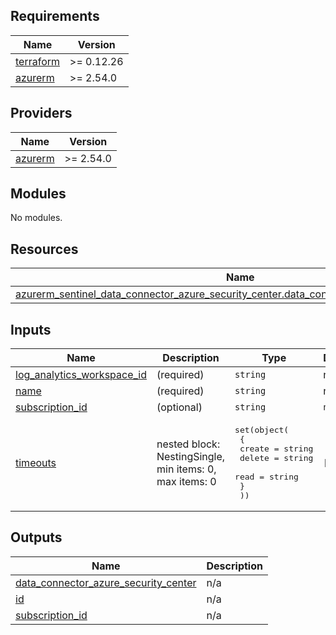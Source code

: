 ## Requirements

| Name                                                                      | Version    |
|---------------------------------------------------------------------------|------------|
| <a name="requirement_terraform"></a> [terraform](#requirement\_terraform) | >= 0.12.26 |
| <a name="requirement_azurerm"></a> [azurerm](#requirement\_azurerm)       | >= 2.54.0  |

## Providers

| Name                                                          | Version   |
|---------------------------------------------------------------|-----------|
| <a name="provider_azurerm"></a> [azurerm](#provider\_azurerm) | >= 2.54.0 |

## Modules

No modules.

## Resources

| Name                                                                                                                                                                                                                        | Type     |
|-----------------------------------------------------------------------------------------------------------------------------------------------------------------------------------------------------------------------------|----------|
| [azurerm_sentinel_data_connector_azure_security_center.data_connector_azure_security_center](https://registry.terraform.io/providers/hashicorp/azurerm/latest/docs/resources/sentinel_data_connector_azure_security_center) | resource |

## Inputs

| Name                                                                                                                   | Description                                             | Type                                                                                                                        | Default | Required |
|------------------------------------------------------------------------------------------------------------------------|---------------------------------------------------------|-----------------------------------------------------------------------------------------------------------------------------|---------|:--------:|
| <a name="input_log_analytics_workspace_id"></a> [log\_analytics\_workspace\_id](#input\_log\_analytics\_workspace\_id) | (required)                                              | `string`                                                                                                                    | n/a     |   yes    |
| <a name="input_name"></a> [name](#input\_name)                                                                         | (required)                                              | `string`                                                                                                                    | n/a     |   yes    |
| <a name="input_subscription_id"></a> [subscription\_id](#input\_subscription\_id)                                      | (optional)                                              | `string`                                                                                                                    | `null`  |    no    |
| <a name="input_timeouts"></a> [timeouts](#input\_timeouts)                                                             | nested block: NestingSingle, min items: 0, max items: 0 | <pre>set(object(<br>    {<br>      create = string<br>      delete = string<br>      read   = string<br>    }<br>  ))</pre> | `[]`    |    no    |

## Outputs

| Name                                                                                                                                                     | Description |
|----------------------------------------------------------------------------------------------------------------------------------------------------------|-------------|
| <a name="output_data_connector_azure_security_center"></a> [data\_connector\_azure\_security\_center](#output\_data\_connector\_azure\_security\_center) | n/a         |
| <a name="output_id"></a> [id](#output\_id)                                                                                                               | n/a         |
| <a name="output_subscription_id"></a> [subscription\_id](#output\_subscription\_id)                                                                      | n/a         |
